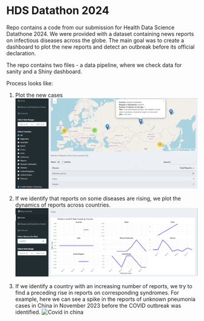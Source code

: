 # HDS Datathon 2024 

Repo contains a code from our submission for Health Data Science Datathone 2024.
We were provided with a dataset containing news reports on infectious diseases across the globe. 
The main goal was to create a dashboard to plot the new reports and detect an outbreak before  its official declaration. 

The repo contains two files - a data pipeline, where we check data for sanity and a Shiny dashboard. 

Process looks like:
1) Plot the new cases
![World map](images/Dashboard_1.jpg)

2) If we identify that reports on some diseases are rising, we plot the dynamics of reports across countries.
![Disease dynamics](images/Dashboard_2.jpg)

3) If we identify a country with an increasing number of reports, we try to find a preceding rise in reports on corresponding syndromes.
For example, here we can see a spike in the reports of unknown pneumonia cases in China in November 2023 before the COVID outbreak was identified.
![Covid in china](Dashboard_3.jpg)
